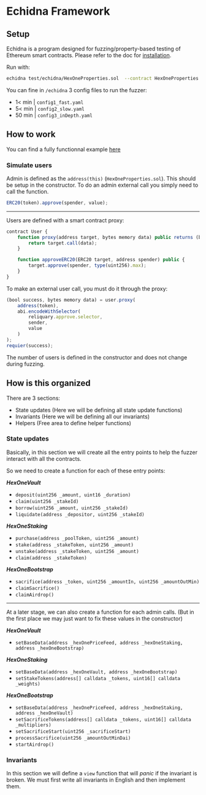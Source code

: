 # Echidna Framework

## Setup

Echidna is a program designed for fuzzing/property-based testing of Ethereum smart contracts. Please refer to the doc for [installation](https://github.com/crytic/echidna#installation).

Run with:

```sh
echidna test/echidna/HexOneProperties.sol  --contract HexOneProperties --config echidna/config1_fast.yaml
```

You can fine in `/echidna` 3 config files to run the fuzzer:

- 1< min | `config1_fast.yaml`
- 5< min | `config2_slow.yaml`
- 50 min | `config3_inDepth.yaml`

## How to work

You can find a fully functionnal example [here](https://github.com/beirao/Reliquary/tree/echidna/echidna)

### Simulate users

Admin is defined as the `address(this)` (`HexOneProperties.sol`). This should be setup in the constructor.
To do an admin external call you simply need to call the function.

```js
ERC20(token).approve(spender, value);
```

---

Users are defined with a smart contract proxy:

```js
contract User {
    function proxy(address target, bytes memory data) public returns (bool success, bytes memory err) {
        return target.call(data);
    }

    function approveERC20(ERC20 target, address spender) public {
        target.approve(spender, type(uint256).max);
    }
}
```

To make an external user call, you must do it through the proxy:

```js
(bool success, bytes memory data) = user.proxy(
    address(token),
    abi.encodeWithSelector(
        reliquary.approve.selector,
        sender,
        value
    )
);
requier(success);
```

The number of users is defined in the constructor and does not change during fuzzing.

## How is this organized

There are 3 sections:

- State updates (Here we will be defining all state update functions)
- Invariants (Here we will be defining all our invariants)
- Helpers (Free area to define helper functions)

### State updates

Basically, in this section we will create all the entry points to help the fuzzer interact with all the contracts.

So we need to create a function for each of these entry points:

_**HexOneVault**_

- `deposit(uint256 _amount, uint16 _duration)`
- `claim(uint256 _stakeId)`
- `borrow(uint256 _amount, uint256 _stakeId)`
- `liquidate(address _depositor, uint256 _stakeId)`

_**HexOneStaking**_

- `purchase(address _poolToken, uint256 _amount)`
- `stake(address _stakeToken, uint256 _amount)`
- `unstake(address _stakeToken, uint256 _amount)`
- `claim(address _stakeToken)`

_**HexOneBootstrap**_

- `sacrifice(address _token, uint256 _amountIn, uint256 _amountOutMin)`
- `claimSacrifice()`
- `claimAirdrop()`

---

At a later stage, we can also create a function for each admin calls. (But in the first place we may just want to fix these values in the constructor)

_**HexOneVault**_

- `setBaseData(address _hexOnePriceFeed, address _hexOneStaking, address _hexOneBootstrap)`

_**HexOneStaking**_

- `setBaseData(address _hexOneVault, address _hexOneBootstrap)`
- `setStakeTokens(address[] calldata _tokens, uint16[] calldata _weights)`

_**HexOneBootstrap**_

- `setBaseData(address _hexOnePriceFeed, address _hexOneStaking, address _hexOneVault)`
- `setSacrificeTokens(address[] calldata _tokens, uint16[] calldata _multipliers)`
- `setSacrificeStart(uint256 _sacrificeStart)`
- `processSacrifice(uint256 _amountOutMinDai)`
- `startAirdrop()`

### Invariants

In this section we will define a `view` function that will _panic_ if the invariant is broken.
We must first write all invariants in English and then implement them.
